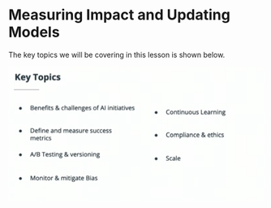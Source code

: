 # Measuring Impact and Updating Models

The key topics we will be covering in this lesson is shown below.

![Measuring Business Impact](Measuring&#32;Business&#32;Metrics/Annotation&#32;2020-03-03&#32;150617.png)
